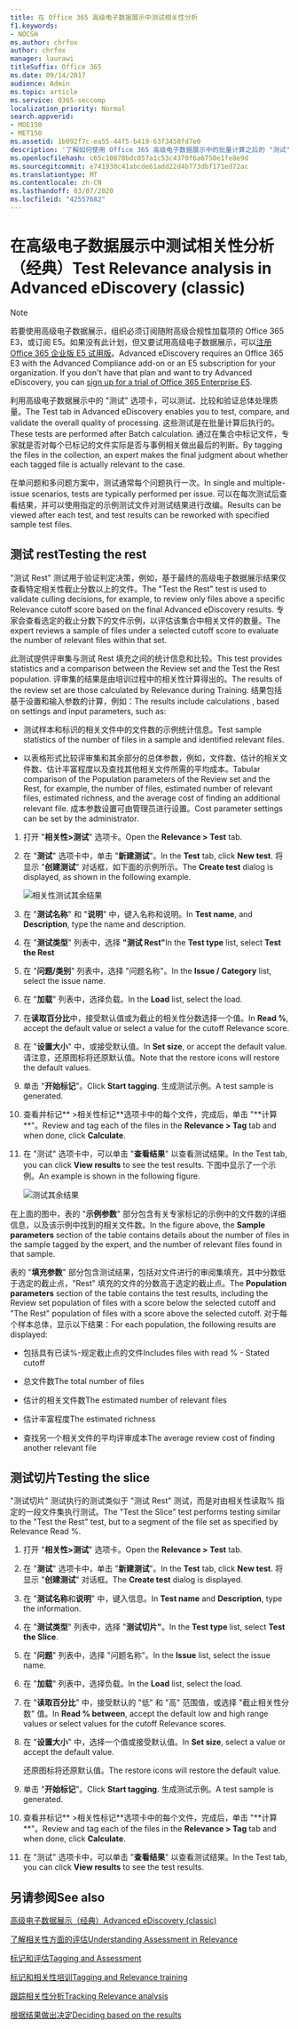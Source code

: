 ```yaml
---
title: 在 Office 365 高级电子数据展示中测试相关性分析
f1.keywords:
- NOCSH
ms.author: chrfox
author: chrfox
manager: laurawi
titleSuffix: Office 365
ms.date: 09/14/2017
audience: Admin
ms.topic: article
ms.service: O365-seccomp
localization_priority: Normal
search.appverid:
- MOE150
- MET150
ms.assetid: 1b092f7c-ea55-44f5-b419-63f3458fd7e0
description: '了解如何使用 Office 365 高级电子数据展示中的批量计算之后的 "测试" 选项卡来测试、比较和验证总体处理质量。  '
ms.openlocfilehash: c65c10878bdc057a1c53c4370f6a6750e1fe8e9d
ms.sourcegitcommit: e741930c41abcde61add22d4b773dbf171ed72ac
ms.translationtype: MT
ms.contentlocale: zh-CN
ms.lasthandoff: 03/07/2020
ms.locfileid: "42557682"
---
```

# <a name="test-relevance-analysis-in-advanced-ediscovery-classic"></a><span data-ttu-id="8fb54-103">在高级电子数据展示中测试相关性分析（经典）</span><span class="sxs-lookup"><span data-stu-id="8fb54-103">Test Relevance analysis in Advanced eDiscovery (classic)</span></span>

> [!NOTE]
> <span data-ttu-id="8fb54-p101">若要使用高级电子数据展示，组织必须订阅随附高级合规性加载项的 Office 365 E3，或订阅 E5。如果没有此计划，但又要试用高级电子数据展示，可以[注册 Office 365 企业版 E5 试用版](https://go.microsoft.com/fwlink/p/?LinkID=698279)。</span><span class="sxs-lookup"><span data-stu-id="8fb54-p101">Advanced eDiscovery requires an Office 365 E3 with the Advanced Compliance add-on or an E5 subscription for your organization. If you don't have that plan and want to try Advanced eDiscovery, you can [sign up for a trial of Office 365 Enterprise E5](https://go.microsoft.com/fwlink/p/?LinkID=698279).</span></span> 
  
<span data-ttu-id="8fb54-106">利用高级电子数据展示中的 "测试" 选项卡，可以测试、比较和验证总体处理质量。</span><span class="sxs-lookup"><span data-stu-id="8fb54-106">The Test tab in Advanced eDiscovery enables you to test, compare, and validate the overall quality of processing.</span></span> <span data-ttu-id="8fb54-107">这些测试是在批量计算后执行的。</span><span class="sxs-lookup"><span data-stu-id="8fb54-107">These tests are performed after Batch calculation.</span></span> <span data-ttu-id="8fb54-108">通过在集合中标记文件，专家就是否对每个已标记的文件实际是否与事例相关做出最后的判断。</span><span class="sxs-lookup"><span data-stu-id="8fb54-108">By tagging the files in the collection, an expert makes the final judgment about whether each tagged file is actually relevant to the case.</span></span> 
  
<span data-ttu-id="8fb54-109">在单问题和多问题方案中，测试通常每个问题执行一次。</span><span class="sxs-lookup"><span data-stu-id="8fb54-109">In single and multiple-issue scenarios, tests are typically performed per issue.</span></span> <span data-ttu-id="8fb54-110">可以在每次测试后查看结果，并可以使用指定的示例测试文件对测试结果进行改编。</span><span class="sxs-lookup"><span data-stu-id="8fb54-110">Results can be viewed after each test, and test results can be reworked with specified sample test files.</span></span>
  
## <a name="testing-the-rest"></a><span data-ttu-id="8fb54-111">测试 rest</span><span class="sxs-lookup"><span data-stu-id="8fb54-111">Testing the rest</span></span>

<span data-ttu-id="8fb54-112">"测试 Rest" 测试用于验证判定决策，例如，基于最终的高级电子数据展示结果仅查看特定相关性截止分数以上的文件。</span><span class="sxs-lookup"><span data-stu-id="8fb54-112">The "Test the Rest" test is used to validate culling decisions, for example, to review only files above a specific Relevance cutoff score based on the final Advanced eDiscovery results.</span></span> <span data-ttu-id="8fb54-113">专家会查看选定的截止分数下的文件示例，以评估该集合中相关文件的数量。</span><span class="sxs-lookup"><span data-stu-id="8fb54-113">The expert reviews a sample of files under a selected cutoff score to evaluate the number of relevant files within that set.</span></span>
  
<span data-ttu-id="8fb54-114">此测试提供评审集与测试 Rest 填充之间的统计信息和比较。</span><span class="sxs-lookup"><span data-stu-id="8fb54-114">This test provides statistics and a comparison between the Review set and the Test the Rest population.</span></span> <span data-ttu-id="8fb54-115">评审集的结果是由培训过程中的相关性计算得出的。</span><span class="sxs-lookup"><span data-stu-id="8fb54-115">The results of the review set are those calculated by Relevance during Training.</span></span> <span data-ttu-id="8fb54-116">结果包括基于设置和输入参数的计算，例如：</span><span class="sxs-lookup"><span data-stu-id="8fb54-116">The results include calculations , based on settings and input parameters, such as:</span></span>
  
- <span data-ttu-id="8fb54-117">测试样本和标识的相关文件中的文件数的示例统计信息。</span><span class="sxs-lookup"><span data-stu-id="8fb54-117">Test sample statistics of the number of files in a sample and identified relevant files.</span></span> 
    
- <span data-ttu-id="8fb54-118">以表格形式比较评审集和其余部分的总体参数，例如，文件数、估计的相关文件数、估计丰富程度以及查找其他相关文件所需的平均成本。</span><span class="sxs-lookup"><span data-stu-id="8fb54-118">Tabular comparison of the Population parameters of the Review set and the Rest, for example, the number of files, estimated number of relevant files, estimated richness, and the average cost of finding an additional relevant file.</span></span> <span data-ttu-id="8fb54-119">成本参数设置可由管理员进行设置。</span><span class="sxs-lookup"><span data-stu-id="8fb54-119">Cost parameter settings can be set by the administrator.</span></span>
    
1. <span data-ttu-id="8fb54-120">打开 "**相关性\>测试**" 选项卡。</span><span class="sxs-lookup"><span data-stu-id="8fb54-120">Open the **Relevance \> Test** tab.</span></span> 
    
2. <span data-ttu-id="8fb54-121">在 "**测试**" 选项卡中，单击 "**新建测试**"。</span><span class="sxs-lookup"><span data-stu-id="8fb54-121">In the **Test** tab, click **New test**.</span></span> <span data-ttu-id="8fb54-122">将显示 "**创建测试**" 对话框，如下面的示例所示。</span><span class="sxs-lookup"><span data-stu-id="8fb54-122">The **Create test** dialog is displayed, as shown in the following example.</span></span> 
    
    ![相关性测试其余结果](../media/46e6898a-f929-4fd0-88d9-6f91d04b6ce2.png)
  
3. <span data-ttu-id="8fb54-124">在 "**测试名称**" 和 "**说明**" 中，键入名称和说明。</span><span class="sxs-lookup"><span data-stu-id="8fb54-124">In **Test name**, and **Description**, type the name and description.</span></span>
    
4. <span data-ttu-id="8fb54-125">在 "**测试类型**" 列表中，选择 **"测试 Rest"**</span><span class="sxs-lookup"><span data-stu-id="8fb54-125">In the **Test type** list, select **Test the Rest**</span></span>
    
5. <span data-ttu-id="8fb54-126">在 "**问题/类别**" 列表中，选择 "问题名称"。</span><span class="sxs-lookup"><span data-stu-id="8fb54-126">In the **Issue / Category** list, select the issue name.</span></span> 
    
6. <span data-ttu-id="8fb54-127">在 "**加载**" 列表中，选择负载。</span><span class="sxs-lookup"><span data-stu-id="8fb54-127">In the **Load** list, select the load.</span></span> 
    
7. <span data-ttu-id="8fb54-128">在**读取百分比**中，接受默认值或为截止的相关性分数选择一个值。</span><span class="sxs-lookup"><span data-stu-id="8fb54-128">In **Read %**, accept the default value or select a value for the cutoff Relevance score.</span></span> 
    
8. <span data-ttu-id="8fb54-129">在 "**设置大小**" 中，或接受默认值。</span><span class="sxs-lookup"><span data-stu-id="8fb54-129">In **Set size**, or accept the default value.</span></span> <span data-ttu-id="8fb54-130">请注意，还原图标将还原默认值。</span><span class="sxs-lookup"><span data-stu-id="8fb54-130">Note that the restore icons will restore the default values.</span></span>
    
9. <span data-ttu-id="8fb54-131">单击 "**开始标记**"。</span><span class="sxs-lookup"><span data-stu-id="8fb54-131">Click **Start tagging**.</span></span> <span data-ttu-id="8fb54-132">生成测试示例。</span><span class="sxs-lookup"><span data-stu-id="8fb54-132">A test sample is generated.</span></span>
    
10. <span data-ttu-id="8fb54-133">查看并标记\*\* \>相关性标记**选项卡中的每个文件，完成后，单击 "**计算\*\*"。</span><span class="sxs-lookup"><span data-stu-id="8fb54-133">Review and tag each of the files in the **Relevance \> Tag** tab and when done, click **Calculate**.</span></span>
    
11. <span data-ttu-id="8fb54-134">在 "测试" 选项卡中，可以单击 "**查看结果**" 以查看测试结果。</span><span class="sxs-lookup"><span data-stu-id="8fb54-134">In the Test tab, you can click **View results** to see the test results.</span></span> <span data-ttu-id="8fb54-135">下图中显示了一个示例。</span><span class="sxs-lookup"><span data-stu-id="8fb54-135">An example is shown in the following figure.</span></span> 
    
    ![测试其余结果](../media/b95744a9-047d-4c29-992d-04fa7e58e58a.png)
  
<span data-ttu-id="8fb54-137">在上面的图中，表的 "**示例参数**" 部分包含有关专家标记的示例中的文件数的详细信息，以及该示例中找到的相关文件数。</span><span class="sxs-lookup"><span data-stu-id="8fb54-137">In the figure above, the **Sample parameters** section of the table contains details about the number of files in the sample tagged by the expert, and the number of relevant files found in that sample.</span></span> 
  
<span data-ttu-id="8fb54-138">表的 "**填充参数**" 部分包含测试结果，包括对文件进行的审阅集填充，其中分数低于选定的截止点，"Rest" 填充的文件的分数高于选定的截止点。</span><span class="sxs-lookup"><span data-stu-id="8fb54-138">The **Population parameters** section of the table contains the test results, including the Review set population of files with a score below the selected cutoff and "The Rest" population of files with a score above the selected cutoff.</span></span> <span data-ttu-id="8fb54-139">对于每个样本总体，显示以下结果：</span><span class="sxs-lookup"><span data-stu-id="8fb54-139">For each population, the following results are displayed:</span></span> 
  
- <span data-ttu-id="8fb54-140">包括具有已读%-规定截止点的文件</span><span class="sxs-lookup"><span data-stu-id="8fb54-140">Includes files with read % - Stated cutoff</span></span>
    
- <span data-ttu-id="8fb54-141">总文件数</span><span class="sxs-lookup"><span data-stu-id="8fb54-141">The total number of files</span></span> 
    
- <span data-ttu-id="8fb54-142">估计的相关文件数</span><span class="sxs-lookup"><span data-stu-id="8fb54-142">The estimated number of relevant files</span></span> 
    
- <span data-ttu-id="8fb54-143">估计丰富程度</span><span class="sxs-lookup"><span data-stu-id="8fb54-143">The estimated richness</span></span> 
    
- <span data-ttu-id="8fb54-144">查找另一个相关文件的平均评审成本</span><span class="sxs-lookup"><span data-stu-id="8fb54-144">The average review cost of finding another relevant file</span></span>
    
## <a name="testing-the-slice"></a><span data-ttu-id="8fb54-145">测试切片</span><span class="sxs-lookup"><span data-stu-id="8fb54-145">Testing the slice</span></span>

<span data-ttu-id="8fb54-146">"测试切片" 测试执行的测试类似于 "测试 Rest" 测试，而是对由相关性读取% 指定的一段文件集执行测试。</span><span class="sxs-lookup"><span data-stu-id="8fb54-146">The "Test the Slice" test performs testing similar to the "Test the Rest" test, but to a segment of the file set as specified by Relevance Read %.</span></span>
  
1. <span data-ttu-id="8fb54-147">打开 "**相关性\>测试**" 选项卡。</span><span class="sxs-lookup"><span data-stu-id="8fb54-147">Open the **Relevance \> Test** tab.</span></span> 
    
2. <span data-ttu-id="8fb54-148">在 "**测试**" 选项卡中，单击 "**新建测试**"。</span><span class="sxs-lookup"><span data-stu-id="8fb54-148">In the **Test** tab, click **New test**.</span></span> <span data-ttu-id="8fb54-149">将显示 "**创建测试**" 对话框。</span><span class="sxs-lookup"><span data-stu-id="8fb54-149">The **Create test** dialog is displayed.</span></span> 
    
3. <span data-ttu-id="8fb54-150">在 "**测试名称**和**说明**" 中，键入信息。</span><span class="sxs-lookup"><span data-stu-id="8fb54-150">In **Test name** and **Description**, type the information.</span></span>
    
4. <span data-ttu-id="8fb54-151">在 "**测试类型**" 列表中，选择 "**测试切片"**。</span><span class="sxs-lookup"><span data-stu-id="8fb54-151">In the **Test type** list, select **Test the Slice**.</span></span>
    
5. <span data-ttu-id="8fb54-152">在 "**问题**" 列表中，选择 "问题名称"。</span><span class="sxs-lookup"><span data-stu-id="8fb54-152">In the **Issue** list, select the issue name.</span></span> 
    
6. <span data-ttu-id="8fb54-153">在 "**加载**" 列表中，选择负载。</span><span class="sxs-lookup"><span data-stu-id="8fb54-153">In the **Load** list, select the load.</span></span> 
    
7. <span data-ttu-id="8fb54-154">在 "**读取百分比**" 中，接受默认的 "低" 和 "高" 范围值，或选择 "截止相关性分数" 值。</span><span class="sxs-lookup"><span data-stu-id="8fb54-154">In **Read % between**, accept the default low and high range values or select values for the cutoff Relevance scores.</span></span> 
    
8. <span data-ttu-id="8fb54-155">在 "**设置大小**" 中，选择一个值或接受默认值。</span><span class="sxs-lookup"><span data-stu-id="8fb54-155">In **Set size**, select a value or accept the default value.</span></span>
    
    <span data-ttu-id="8fb54-156">还原图标将还原默认值。</span><span class="sxs-lookup"><span data-stu-id="8fb54-156">The restore icons will restore the default value.</span></span>
    
9. <span data-ttu-id="8fb54-157">单击 "**开始标记**"。</span><span class="sxs-lookup"><span data-stu-id="8fb54-157">Click **Start tagging**.</span></span> <span data-ttu-id="8fb54-158">生成测试示例。</span><span class="sxs-lookup"><span data-stu-id="8fb54-158">A test sample is generated.</span></span>
    
10. <span data-ttu-id="8fb54-159">查看并标记\*\* \>相关性标记**选项卡中的每个文件，完成后，单击 "**计算\*\*"。</span><span class="sxs-lookup"><span data-stu-id="8fb54-159">Review and tag each of the files in the **Relevance \> Tag** tab and when done, click **Calculate**.</span></span> 
    
11. <span data-ttu-id="8fb54-160">在 "测试" 选项卡中，可以单击 "**查看结果**" 以查看测试结果。</span><span class="sxs-lookup"><span data-stu-id="8fb54-160">In the Test tab, you can click **View results** to see the test results.</span></span> 
    
## <a name="see-also"></a><span data-ttu-id="8fb54-161">另请参阅</span><span class="sxs-lookup"><span data-stu-id="8fb54-161">See also</span></span>

[<span data-ttu-id="8fb54-162">高级电子数据展示（经典）</span><span class="sxs-lookup"><span data-stu-id="8fb54-162">Advanced eDiscovery (classic)</span></span>](office-365-advanced-ediscovery.md)
  
[<span data-ttu-id="8fb54-163">了解相关性方面的评估</span><span class="sxs-lookup"><span data-stu-id="8fb54-163">Understanding Assessment in Relevance</span></span>](assessment-in-relevance-in-advanced-ediscovery.md)
  
[<span data-ttu-id="8fb54-164">标记和评估</span><span class="sxs-lookup"><span data-stu-id="8fb54-164">Tagging and Assessment</span></span>](tagging-and-assessment-in-advanced-ediscovery.md)
  
[<span data-ttu-id="8fb54-165">标记和相关性培训</span><span class="sxs-lookup"><span data-stu-id="8fb54-165">Tagging and Relevance training</span></span>](tagging-and-relevance-training-in-advanced-ediscovery.md)
  
[<span data-ttu-id="8fb54-166">跟踪相关性分析</span><span class="sxs-lookup"><span data-stu-id="8fb54-166">Tracking Relevance analysis</span></span>](track-relevance-analysis-in-advanced-ediscovery.md)
  
[<span data-ttu-id="8fb54-167">根据结果做出决定</span><span class="sxs-lookup"><span data-stu-id="8fb54-167">Deciding based on the results</span></span>](decision-based-on-the-results-in-advanced-ediscovery.md)

